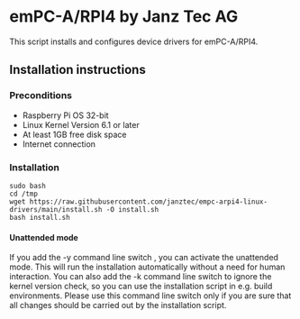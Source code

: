# emPC-A/RPI4 by Janz Tec AG

This script installs and configures device drivers for emPC-A/RPI4.

## Installation instructions

### Preconditions
 * Raspberry Pi OS 32-bit
 * Linux Kernel Version 6.1 or later
 * At least 1GB free disk space
 * Internet connection

### Installation
```
sudo bash
cd /tmp
wget https://raw.githubusercontent.com/janztec/empc-arpi4-linux-drivers/main/install.sh -O install.sh
bash install.sh
```

#### Unattended mode
If you add the -y command line switch , you can activate the unattended mode.
This will run the installation automatically without a need for human interaction.
You can also add the -k command line switch to ignore the kernel version check, so you can use the installation script in e.g. build environments.
Please use this command line switch only if you are sure that all changes should be carried out by the installation script.
